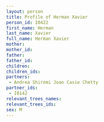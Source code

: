 ```yaml
---
layout: person
title: Profile of Herman Xavier
person_id: I0422
first_name: Herman
last_name: Xavier
full_name: Herman Xavier
mother: 
mother_id: 
father: 
father_id: 
children:
children_ids:
partners:
 - Andrea Shiromi Joan Casie Chetty
partner_ids:
 - I0142
relevant_trees_names:
relevant_trees_ids:
sex: M
---
```


